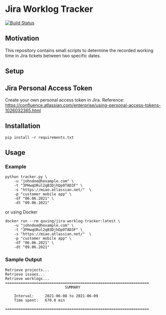 # Jira Worklog Tracker
[![Build Status](https://drone.quving.com/api/badges/Quving/jira-worklog-tracker/status.svg)](https://drone.quving.com/Quving/jira-worklog-tracker)

## Motivation
This repository contains small scripts to determine the recorded working time in Jira tickets between two specific dates.

## Setup

## Jira Personal Access Token
Create your own personal access token in Jira.
Reference: https://confluence.atlassian.com/enterprise/using-personal-access-tokens-1026032365.html


## Installation
```
pip install -r requirements.txt
```

## Usage

### Example
```
python tracker.py \
    -u "johndoe@hexample.com" \
    -t "3PHwqURul2qB3DjhDp0TAD3F" \
    -s "https://miao.atlassian.net/"  \
    -p "customer mobile app" \
    -df "06.06.2021" \
    -dt "09.06.2021"
```

or using Docker


```
docker run --rm quving/jira-worklog-tracker:latest \
    -u "johndoe@hexample.com" \
    -t "3PHwqURul2qB3DjhDp0TAD3F" \
    -s "https://miao.atlassian.net/"  \
    -p "customer mobile app" \
    -df "06.06.2021" \
    -dt "09.06.2021"
```

### Sample Output
```
Retrieve projects...
Retrieve issues...
Retrieve worklogs...
=================================================================
                           SUMMARY

    Interval:	  2021-06-08 to 2021-06-09
    Time spent:	  670.0 min

=================================================================
```

